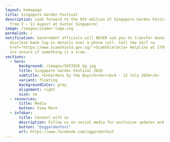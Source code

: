 ```yaml
---
layout: homepage
title: Singapore Garden Festival
description: Look forward to the 9th edition of Singapore Garden Festival (SGF)
  from 3 – 11 August at Suntec Singapore!
image: /images/isomer-logo.svg
permalink: /
notification: Government officials will NEVER ask you to transfer money or
  disclose bank log-in details over a phone call. Call the 24/7 <a
  href="https://www.scamshield.gov.sg/">ScamShield</a> Helpline at 1799 if you
  are unsure if something is a scam.
sections:
  - hero:
      background: /images/SGF2026_bg.jpg
      title: Singapore Garden Festival 2026
      subtitle: <b>Gardens by the Bay</b><br><b>4 - 12 July 2026</b>
      variant: floating
      backgroundColor: gray
      alignment: right
      size: sm
  - resources:
      title: Media
      button: View More
  - infobar:
      title: Connect with us
      description: Follow us on social media for exclusive updates and activities!
      button: "@sggardenfest"
      url: https://www.facebook.com/sggardenfest
---
```

